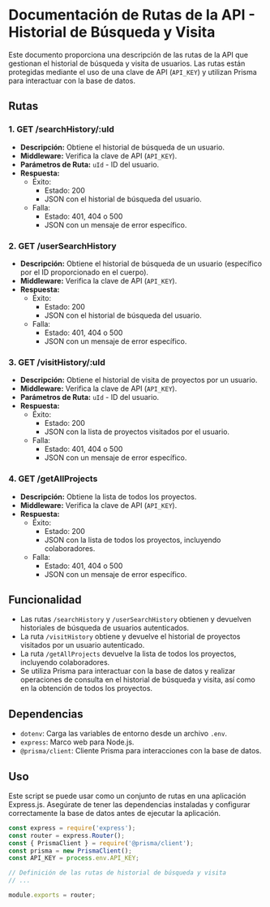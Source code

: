 # Documentación de Rutas de la API - Historial de Búsqueda y Visita

Este documento proporciona una descripción de las rutas de la API que gestionan el historial de búsqueda y visita de usuarios. Las rutas están protegidas mediante el uso de una clave de API (`API_KEY`) y utilizan Prisma para interactuar con la base de datos.

## Rutas

### 1. GET /searchHistory/:uId

- **Descripción:** Obtiene el historial de búsqueda de un usuario.
- **Middleware:** Verifica la clave de API (`API_KEY`).
- **Parámetros de Ruta:** `uId` - ID del usuario.
- **Respuesta:**
  - Éxito:
    - Estado: 200
    - JSON con el historial de búsqueda del usuario.
  - Falla:
    - Estado: 401, 404 o 500
    - JSON con un mensaje de error específico.

### 2. GET /userSearchHistory

- **Descripción:** Obtiene el historial de búsqueda de un usuario (específico por el ID proporcionado en el cuerpo).
- **Middleware:** Verifica la clave de API (`API_KEY`).
- **Respuesta:**
  - Éxito:
    - Estado: 200
    - JSON con el historial de búsqueda del usuario.
  - Falla:
    - Estado: 401, 404 o 500
    - JSON con un mensaje de error específico.

### 3. GET /visitHistory/:uId

- **Descripción:** Obtiene el historial de visita de proyectos por un usuario.
- **Middleware:** Verifica la clave de API (`API_KEY`).
- **Parámetros de Ruta:** `uId` - ID del usuario.
- **Respuesta:**
  - Éxito:
    - Estado: 200
    - JSON con la lista de proyectos visitados por el usuario.
  - Falla:
    - Estado: 401, 404 o 500
    - JSON con un mensaje de error específico.

### 4. GET /getAllProjects

- **Descripción:** Obtiene la lista de todos los proyectos.
- **Middleware:** Verifica la clave de API (`API_KEY`).
- **Respuesta:**
  - Éxito:
    - Estado: 200
    - JSON con la lista de todos los proyectos, incluyendo colaboradores.
  - Falla:
    - Estado: 401, 404 o 500
    - JSON con un mensaje de error específico.

## Funcionalidad

- Las rutas `/searchHistory` y `/userSearchHistory` obtienen y devuelven historiales de búsqueda de usuarios autenticados.
- La ruta `/visitHistory` obtiene y devuelve el historial de proyectos visitados por un usuario autenticado.
- La ruta `/getAllProjects` devuelve la lista de todos los proyectos, incluyendo colaboradores.
- Se utiliza Prisma para interactuar con la base de datos y realizar operaciones de consulta en el historial de búsqueda y visita, así como en la obtención de todos los proyectos.

## Dependencias

- `dotenv`: Carga las variables de entorno desde un archivo `.env`.
- `express`: Marco web para Node.js.
- `@prisma/client`: Cliente Prisma para interacciones con la base de datos.

## Uso

Este script se puede usar como un conjunto de rutas en una aplicación Express.js. Asegúrate de tener las dependencias instaladas y configurar correctamente la base de datos antes de ejecutar la aplicación.

```javascript
const express = require('express');
const router = express.Router();
const { PrismaClient } = require('@prisma/client');
const prisma = new PrismaClient();
const API_KEY = process.env.API_KEY;

// Definición de las rutas de historial de búsqueda y visita
// ...

module.exports = router;
